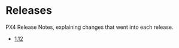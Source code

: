 # Releases

PX4 Release Notes, explaining changes that went into each release.

* [1.12](../releases/1.12.md)